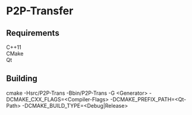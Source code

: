 # P2P-Transfer

## Requirements
C++11 <br>
CMake <br>
Qt <br>

## Building
cmake -Hsrc/P2P-Trans -Bbin/P2P-Trans -G \<Generator\> -DCMAKE_CXX_FLAGS=\<Compiler-Flags\> -DCMAKE_PREFIX_PATH=\<Qt-Path\> -DCMAKE_BUILD_TYPE=\<Debug|Release\> <br>